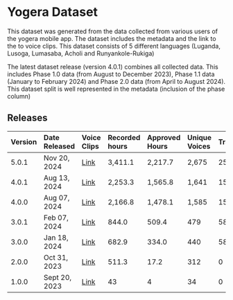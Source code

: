 # Yogera Dataset 
This dataset was generated from the data collected from various users of the yogera mobile app. The dataset includes the metadata and the link to the to voice clips.
This dataset consists of 5 different languages (Luganda, Lusoga, Lumasaba, Acholi and Runyankole-Rukiga)

The latest dataset release (version 4.0.1) combines all collected data. This includes Phase 1.0 data (from August to December 2023), Phase 1.1 data (January to February 2024) and Phase 2.0 data (from April to August 2024).
This dataset split is well represented in the metadata (inclusion of the phase column)

## Releases

| Version             | Date Released  | Voice Clips   | Recorded hours | Approved Hours | Unique Voices | Transcribed | Reviewed  | 
| :--------------- |:---------------|:---------------| :---------------| :---------------| :---------------| :---------------| :---------------|
| 5.0.1 | Nov 20, 2024 | [Link](https://console.cloud.google.com/storage/browser/yogera_voices_backup?project=lacuna-321207&pageState=(%22StorageObjectListTable%22:(%22f%22:%22%255B%255D%22))&prefix=&forceOnObjectsSortingFiltering=false) | 3,411.1 | 2,217.7 | 2,675 | 253.2 | 251.7 |
| 4.0.1 | Aug 13, 2024 | [Link](https://console.cloud.google.com/storage/browser/yogera_voices_backup?project=lacuna-321207&pageState=(%22StorageObjectListTable%22:(%22f%22:%22%255B%255D%22))&prefix=&forceOnObjectsSortingFiltering=false) | 2,253.3 | 1,565.8 | 1,641 | 152.8 | 151.3 |
| 4.0.0 | Aug 07, 2024 | [Link](https://console.cloud.google.com/storage/browser/yogera_voices_backup?project=lacuna-321207&pageState=(%22StorageObjectListTable%22:(%22f%22:%22%255B%255D%22))&prefix=&forceOnObjectsSortingFiltering=false) | 2,166.8 | 1,478.1 | 1,585 | 152.8 | 151.3 |
| 3.0.1 | Feb 07, 2024 | [Link](https://console.cloud.google.com/storage/browser/yogera_voices_backup?project=lacuna-321207&pageState=(%22StorageObjectListTable%22:(%22f%22:%22%255B%255D%22))&prefix=&forceOnObjectsSortingFiltering=false) | 844.0 | 509.4 | 479 | 58.0 | 53.4 |
| 3.0.0 | Jan 18, 2024 | [Link](https://console.cloud.google.com/storage/browser/yogera_voice_clips/version_3.0.0?project=lacuna-321207&pageState=(%22StorageObjectListTable%22:(%22f%22:%22%255B%255D%22))&prefix=&forceOnObjectsSortingFiltering=false) | 682.9 | 334.0 | 440 | 58.0 | 53.4 |
| 2.0.0 | Oct 31, 2023 | [Link](https://console.cloud.google.com/storage/browser/yogera_voice_clips/version_2.0.0?project=lacuna-321207&pageState=(%22StorageObjectListTable%22:(%22f%22:%22%255B%255D%22))&prefix=&forceOnObjectsSortingFiltering=false) | 511.3 | 17.2 | 312 | 0 | 0 |
| 1.0.0 | Sept 20, 2023 | [Link](https://console.cloud.google.com/storage/browser/yogera_voice_clips/version_1.0.0?project=lacuna-321207&pageState=(%22StorageObjectListTable%22:(%22f%22:%22%255B%255D%22))&prefix=&forceOnObjectsSortingFiltering=false) | 43 | 4 | 34 | 0 | 0 |
